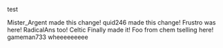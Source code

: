 test

Mister_Argent made this change!
quid246 made this change!
Frustro was here!
RadicalAns too!
Celtic Finally made it!
Foo from chem
tselling here!
gameman733 wheeeeeeeee